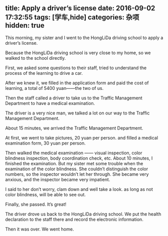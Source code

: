 title: Apply a driver’s license
date: 2016-09-02 17:32:55
tags: [学车,hide]
categories: 杂项
hidden: true
---
This morning, my sister and I went to the HongLiDa driving school to apply a driver’s license.

Because the HongLiDa driving school is very close to my home, so we walked to the school directly.

First, we asked some questions to their staff, tried to understand the process of the learning  to drive a car.

After we knew it, we filled in the application form and paid the cost of learning, a total of 5400 yuan——the two of us.

Then the staff called a driver to take us to the Traffic Management Department to have a medical examination.

The driver is a very nice man, we talked a lot on our way to the Traffic Management Department.

About 15 minutes, we arrived the Traffic Management Department.

At first, we went to take pictures, 20 yuan per person. and filled a medical examination form, 30 yuan per person.

Then walked the medical examination ——  visual inspection, color blindness inspection, body coordination check, etc. About 10 minutes, I finished the examination. But my sister met some trouble when the examination  of the color blindness. She couldn’t  distinguish the color numbers, so the inspector wouldn’t let her through. She became very anxious, and the inspector became very impatient.

I said to her don’t worry, clam down and well take a look. as long as not color blindness, will be able to see out.

Finally, she passed. It’s great!

The driver drove us back to the HongLiDa driving school. We put the health declaration to the staff there and record the electronic  information.

Then it was over. We went home.